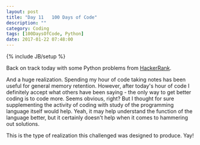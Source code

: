 ```yaml
---
layout: post
title: "Day 11   100 Days of Code"
description: ""
category: Coding
tags: [100DaysOfCode, Python]
date: 2017-01-22 07:48:00
---
```

{% include JB/setup %}

Back on track today with some Python problems from [HackerRank](https://www.hackerrank.com/dashboard).

And a huge realization.  Spending my hour of code taking notes has been useful for general memory retention.  However, after today's hour of code I definitely accept what others have been saying - the only way to get better coding is to code more.  Seems obvious, right?  But I thought for sure supplementing the activity of coding with study of the programming language itself would help.  Yeah, it may help understand the function of the language better, but it certainly doesn't help when it comes to hammering out solutions.

This is the type of realization this challenged was designed to produce.  Yay!